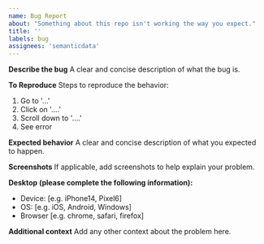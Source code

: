 ```yaml
---
name: Bug Report
about: "Something about this repo isn't working the way you expect."
title: ''
labels: bug
assignees: 'semanticdata'
---
```


**Describe the bug**
A clear and concise description of what the bug is.

**To Reproduce**
Steps to reproduce the behavior:

1. Go to '…'
2. Click on '….'
3. Scroll down to '….'
4. See error

**Expected behavior**
A clear and concise description of what you expected to happen.

**Screenshots**
If applicable, add screenshots to help explain your problem.

**Desktop (please complete the following information):**

- Device: [e.g. iPhone14, Pixel6]
- OS: [e.g. iOS, Android, Windows]
- Browser [e.g. chrome, safari, firefox]

**Additional context**
Add any other context about the problem here.
